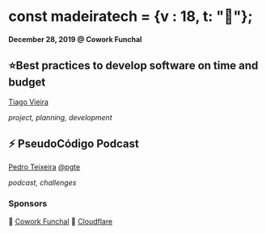 # const madeiratech = {v : 18, t: "🎄"};
#### December 28, 2019 @ Cowork Funchal

## ⭐️Best practices to develop software on time and budget
[Tiago Vieira](https://github.com/tiagoovieira)

_project, planning, development_

## ⚡️ PseudoCódigo Podcast
[Pedro Teixeira](https://github.com/pgte) [@pgte](https://twitter.com/pgte)

_podcast, challenges_

### Sponsors
🏢 [Cowork Funchal](http://www.coworkfunchal.pt/)
🍕 [Cloudflare](https://www.cloudflare.com/)